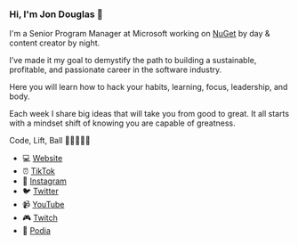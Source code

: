 ### Hi, I'm Jon Douglas 👋

I'm a Senior Program Manager at Microsoft working on [NuGet](https://www.nuget.org/) by day & content creator by night.

I’ve made it my goal to demystify the path to building a sustainable, profitable, and passionate career in the software industry.

Here you will learn how to hack your habits, learning, focus, leadership, and body.

Each week I share big ideas that will take you from good to great. It all starts with a mindset shift of knowing you are capable of greatness.

Code, Lift, Ball 👨‍💻🏋️‍♂️🏀

- 💻 [Website](https://jondouglas.dev/)
- ⏰ [TikTok](https://www.tiktok.com/@jondouglas)
- 📸 [Instagram](https://www.instagram.com/jondouglasdev/)
- 🐦 [Twitter](https://twitter.com/_jondouglas)
- 📹 [YouTube](https://www.youtube.com/channel/UCT4LcP3R-qYf-AaoBSmJpDg)
- 🎮 [Twitch](https://www.twitch.tv/jondouglasdev)
- 📓 [Podia](https://jondouglas.podia.com/)
